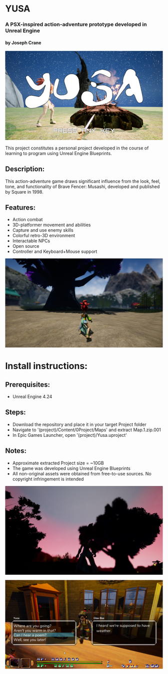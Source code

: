 # YUSA
### A PSX-inspired action-adventure prototype developed in Unreal Engine
#### by Joseph Crane


![alt text](https://raw.githubusercontent.com/sherpa-code/yusa/master/Preview%20Images/misc/titleScreenSample.png "Ancient Tree")


This project constitutes a personal project developed in the course of learning to program using Unreal Engine Blueprints.

## Description:
This action-adventure game draws significant influence from the look, feel, tone, and functionality of Brave Fencer: Musashi, developed and published by Square in 1998.

## Features:
- Action combat
- 3D-platformer movement and abilities
- Capture and use enemy skills
- Colorful retro-3D environment
- Interactable NPCs
- Open source
- Controller and Keyboard+Mouse support


![alt text](https://raw.githubusercontent.com/sherpa-code/yusa/master/Preview%20Images/environment/environment4.png "Ancient Tree")

# Install instructions:
## Prerequisites:
- Unreal Engine 4.24

## Steps:
- Download the repository and place it in your target Project folder
- Navigate to '(project)/Content/0Project/Maps' and extract Map.1.zip.001
- In Epic Games Launcher, open '(project)/Yusa.uproject'


## Notes:
- Approximate extracted Project size = ~10GB
- The game was developed using Unreal Engine Blueprints
- All non-original assets were obtained from free-to-use sources. No copyright infringement is intended


![alt text](https://raw.githubusercontent.com/sherpa-code/yusa/master/Preview%20Images/environment/environment8.png "Late Evening")


![alt text](https://raw.githubusercontent.com/sherpa-code/yusa/master/Preview%20Images/screenshots/screenshots11.png "NPC Interaction")



